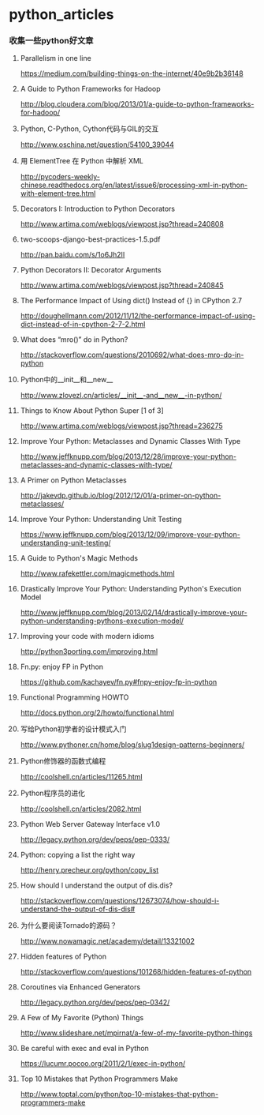 # python_articles

### 收集一些python好文章

1. Parallelism in one line

	https://medium.com/building-things-on-the-internet/40e9b2b36148

2. A Guide to Python Frameworks for Hadoop

	http://blog.cloudera.com/blog/2013/01/a-guide-to-python-frameworks-for-hadoop/

3. Python, C-Python, Cython代码与GIL的交互

	http://www.oschina.net/question/54100_39044

4. 用 ElementTree 在 Python 中解析 XML 

	http://pycoders-weekly-chinese.readthedocs.org/en/latest/issue6/processing-xml-in-python-with-element-tree.html

5. Decorators I: Introduction to Python Decorators

	http://www.artima.com/weblogs/viewpost.jsp?thread=240808

6. two-scoops-django-best-practices-1.5.pdf 

	http://pan.baidu.com/s/1o6Jh2II

7. Python Decorators II: Decorator Arguments

	http://www.artima.com/weblogs/viewpost.jsp?thread=240845

8. The Performance Impact of Using dict() Instead of {} in CPython 2.7

	http://doughellmann.com/2012/11/12/the-performance-impact-of-using-dict-instead-of-in-cpython-2-7-2.html

9. What does “mro()” do in Python?

	http://stackoverflow.com/questions/2010692/what-does-mro-do-in-python

10. Python中的__init__和__new__

	http://www.zlovezl.cn/articles/__init__-and__new__-in-python/

11. Things to Know About Python Super [1 of 3]

	http://www.artima.com/weblogs/viewpost.jsp?thread=236275

12. Improve Your Python: Metaclasses and Dynamic Classes With Type

	 http://www.jeffknupp.com/blog/2013/12/28/improve-your-python-metaclasses-and-dynamic-classes-with-type/

13. A Primer on Python Metaclasses

	http://jakevdp.github.io/blog/2012/12/01/a-primer-on-python-metaclasses/

14. Improve Your Python: Understanding Unit Testing

	https://www.jeffknupp.com/blog/2013/12/09/improve-your-python-understanding-unit-testing/

15. A Guide to Python's Magic Methods

	http://www.rafekettler.com/magicmethods.html

16. Drastically Improve Your Python: Understanding Python's Execution Model 

	http://www.jeffknupp.com/blog/2013/02/14/drastically-improve-your-python-understanding-pythons-execution-model/

17. Improving your code with modern idioms

	http://python3porting.com/improving.html

18. Fn.py: enjoy FP in Python

	https://github.com/kachayev/fn.py#fnpy-enjoy-fp-in-python

19. Functional Programming HOWTO

	http://docs.python.org/2/howto/functional.html

20. 写给Python初学者的设计模式入门
	
	http://www.pythoner.cn/home/blog/slug1design-patterns-beginners/

21. Python修饰器的函数式编程

	http://coolshell.cn/articles/11265.html

22. Python程序员的进化

	http://coolshell.cn/articles/2082.html

23. Python Web Server Gateway Interface v1.0

	http://legacy.python.org/dev/peps/pep-0333/

24. Python: copying a list the right way

	http://henry.precheur.org/python/copy_list

25. How should I understand the output of dis.dis?

	http://stackoverflow.com/questions/12673074/how-should-i-understand-the-output-of-dis-dis#

26. 为什么要阅读Tornado的源码？

	http://www.nowamagic.net/academy/detail/13321002

27. Hidden features of Python

	http://stackoverflow.com/questions/101268/hidden-features-of-python

28. Coroutines via Enhanced Generators

	http://legacy.python.org/dev/peps/pep-0342/

29. A Few of My Favorite (Python) Things

	http://www.slideshare.net/mpirnat/a-few-of-my-favorite-python-things

30. Be careful with exec and eval in Python

	https://lucumr.pocoo.org/2011/2/1/exec-in-python/

31. Top 10 Mistakes that Python Programmers Make

	http://www.toptal.com/python/top-10-mistakes-that-python-programmers-make
